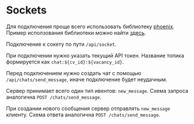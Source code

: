 # Sockets

Для подключения проще всего использовать библиотеку [phoenix](https://www.npmjs.com/package/phoenix). Пример исползования библиотеки можно найти [здесь](assets/js/user_socket.js).

Подключение к сокету по пути `/api/socket`.

При подключении нужно указать текущий API токен. Название топика формируется как `chat:${cv_id}:${vacancy_id}`.

Перед подключением нужно создать чат с помощью `/api/chats/send_message`, иначе подключение будет неудачным.

Сервер принимает всего один тип ивентов: `new_message`. Схема запроса аналогична `POST /chats/send_message`.

При создании нового сообщения сервер отправлять `new_message` клиенту. Схема ответа аналогична `POST /chats/send_message`.
